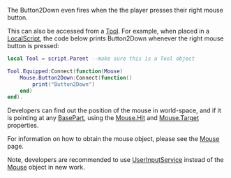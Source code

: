 The Button2Down even fires when the the player presses their right mouse button.

This can also be accessed from a [Tool](https://developer.roblox.com/en-us/api-reference/class/Tool). For example, when placed in a [LocalScript](https://developer.roblox.com/en-us/api-reference/class/LocalScript), the code below prints Button2Down whenever the right mouse button is pressed:

```lua
local Tool = script.Parent --make sure this is a Tool object

Tool.Equipped:Connect(function(Mouse)
    Mouse.Button2Down:Connect(function()
        print("Button2Down")
    end)
end).
``` 

Developers can find out the position of the mouse in world-space, and if it is pointing at any [BasePart](https://developer.roblox.com/en-us/api-reference/class/BasePart), using the [Mouse.Hit](https://developer.roblox.com/en-us/api-reference/property/Mouse/Hit) and [Mouse.Target](https://developer.roblox.com/en-us/api-reference/property/Mouse/Target) properties.

For information on how to obtain the mouse object, please see the [Mouse](https://developer.roblox.com/en-us/api-reference/class/Mouse) page.

Note, developers are recommended to use [UserInputService](https://developer.roblox.com/en-us/api-reference/class/UserInputService) instead of the [Mouse](https://developer.roblox.com/en-us/api-reference/class/Mouse) object in new work.